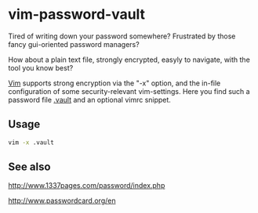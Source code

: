 vim-password-vault
==================

Tired of writing down your password somewhere? 
Frustrated by those fancy gui-oriented password managers?

How about a plain text file, strongly encrypted, easyly to navigate,
with the tool you know best?

[Vim](http://www.vim.org/) supports strong encryption via the "-x" option,
and the in-file configuration of some security-relevant vim-settings.
Here you find such a password file [.vault](blob/master/.vault)
and an optional vimrc snippet.

## Usage

```bash
vim -x .vault
```

## See also

http://www.1337pages.com/password/index.php

http://www.passwordcard.org/en


